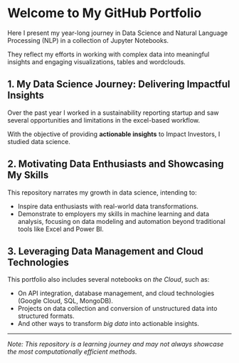 # Welcome to My GitHub Portfolio

Here I present my year-long journey in Data Science and Natural Language Processing (NLP) in a collection of Jupyter Notebooks. 

They reflect my efforts in working with complex data into meaningful insights and engaging visualizations, tables and wordclouds.


## 1. My Data Science Journey: Delivering Impactful Insights

Over the past year I worked in a sustainability reporting startup and saw several opportunities and limitations in the excel-based workflow.  

With the objective of providing **actionable insights** to Impact Investors, I studied data science.


## 2. Motivating Data Enthusiasts and Showcasing My Skills

This repository narrates my growth in data science, intending to:

- Inspire data enthusiasts with real-world data transformations.
- Demonstrate to employers my skills in machine learning and data analysis, focusing on data modeling and automation beyond traditional tools like Excel and Power BI. 


## 3. Leveraging Data Management and Cloud Technologies

This portfolio also includes several notebooks on *the Cloud*, such as: 

- On API integration, database management, and cloud technologies (Google Cloud, SQL, MongoDB).
- Projects on data collection and conversion of unstructured data into structured formats.
- And other ways to transform *big data* into actionable insights.

---

*Note: This repository is a learning journey and may not always showcase the most computationally efficient methods.*